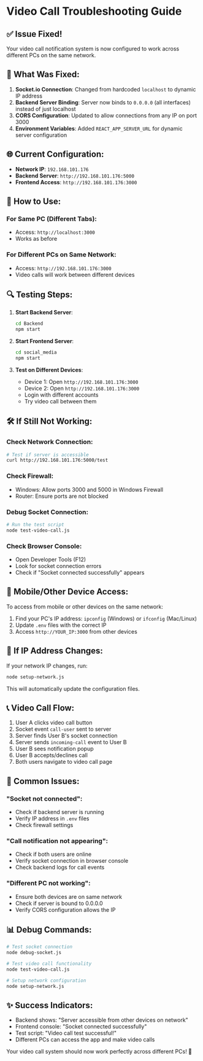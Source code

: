 # Video Call Troubleshooting Guide

## ✅ Issue Fixed!

Your video call notification system is now configured to work across different PCs on the same network.

## 🔧 What Was Fixed:

1. **Socket.io Connection**: Changed from hardcoded `localhost` to dynamic IP address
2. **Backend Server Binding**: Server now binds to `0.0.0.0` (all interfaces) instead of just localhost
3. **CORS Configuration**: Updated to allow connections from any IP on port 3000
4. **Environment Variables**: Added `REACT_APP_SERVER_URL` for dynamic server configuration

## 🌐 Current Configuration:

- **Network IP**: `192.168.101.176`
- **Backend Server**: `http://192.168.101.176:5000`
- **Frontend Access**: `http://192.168.101.176:3000`

## 🚀 How to Use:

### For Same PC (Different Tabs):
- Access: `http://localhost:3000`
- Works as before

### For Different PCs on Same Network:
- Access: `http://192.168.101.176:3000`
- Video calls will work between different devices

## 🔍 Testing Steps:

1. **Start Backend Server**:
   ```bash
   cd Backend
   npm start
   ```

2. **Start Frontend Server**:
   ```bash
   cd social_media
   npm start
   ```

3. **Test on Different Devices**:
   - Device 1: Open `http://192.168.101.176:3000`
   - Device 2: Open `http://192.168.101.176:3000`
   - Login with different accounts
   - Try video call between them

## 🛠️ If Still Not Working:

### Check Network Connection:
```bash
# Test if server is accessible
curl http://192.168.101.176:5000/test
```

### Check Firewall:
- Windows: Allow ports 3000 and 5000 in Windows Firewall
- Router: Ensure ports are not blocked

### Debug Socket Connection:
```bash
# Run the test script
node test-video-call.js
```

### Check Browser Console:
- Open Developer Tools (F12)
- Look for socket connection errors
- Check if "Socket connected successfully" appears

## 📱 Mobile/Other Device Access:

To access from mobile or other devices on the same network:
1. Find your PC's IP address: `ipconfig` (Windows) or `ifconfig` (Mac/Linux)
2. Update `.env` files with the correct IP
3. Access `http://YOUR_IP:3000` from other devices

## 🔄 If IP Address Changes:

If your network IP changes, run:
```bash
node setup-network.js
```

This will automatically update the configuration files.

## 📞 Video Call Flow:

1. User A clicks video call button
2. Socket event `call-user` sent to server
3. Server finds User B's socket connection
4. Server sends `incoming-call` event to User B
5. User B sees notification popup
6. User B accepts/declines call
7. Both users navigate to video call page

## 🐛 Common Issues:

### "Socket not connected":
- Check if backend server is running
- Verify IP address in `.env` files
- Check firewall settings

### "Call notification not appearing":
- Check if both users are online
- Verify socket connection in browser console
- Check backend logs for call events

### "Different PC not working":
- Ensure both devices are on same network
- Check if server is bound to 0.0.0.0
- Verify CORS configuration allows the IP

## 📊 Debug Commands:

```bash
# Test socket connection
node debug-socket.js

# Test video call functionality
node test-video-call.js

# Setup network configuration
node setup-network.js
```

## ✨ Success Indicators:

- Backend shows: "Server accessible from other devices on network"
- Frontend console: "Socket connected successfully"
- Test script: "Video call test successful!"
- Different PCs can access the app and make video calls

Your video call system should now work perfectly across different PCs! 🎉